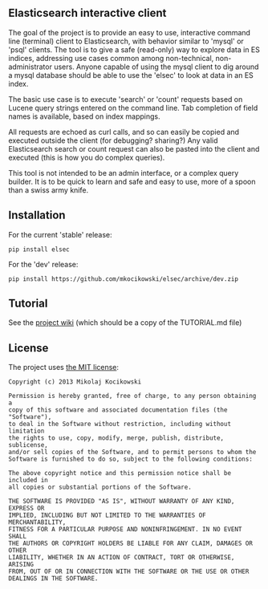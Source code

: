 Elasticsearch interactive client
--------------------------------
The goal of the project is to provide an easy to use, interactive
command line (terminal) client to Elasticsearch, with behavior similar
to 'mysql' or 'psql' clients. The tool is to give a safe (read-only) way
to explore data in ES indices, addressing use cases common among
non-technical, non-administrator users. Anyone capable of using the
mysql client to dig around a mysql database should be able to use the
'elsec' to look at data in an ES index. 

The basic use case is to execute 'search' or 'count' requests based on Lucene
query strings entered on the command line. Tab completion of field names is
available, based on index mappings. 

All requests are echoed as curl calls, and so can easily be copied and
executed outside the client (for debugging? sharing?) Any valid Elasticsearch
search or count request can also be pasted into the client and executed (this
is how you do complex queries).

This tool is not intended to be an admin interface, or a complex query
builder. It is to be quick to learn and safe and easy to use, more of a spoon
than a swiss army knife.

Installation
------------
For the current 'stable' release:
    
    pip install elsec

For the 'dev' release: 

    pip install https://github.com/mkocikowski/elsec/archive/dev.zip

Tutorial
--------
See the [project wiki](https://github.com/mkocikowski/elsec/wiki) 
(which should be a copy of the TUTORIAL.md file)

License
-------

The project uses [the MIT license](http://opensource.org/licenses/MIT):

    Copyright (c) 2013 Mikolaj Kocikowski
    
    Permission is hereby granted, free of charge, to any person obtaining a
    copy of this software and associated documentation files (the "Software"),
    to deal in the Software without restriction, including without limitation
    the rights to use, copy, modify, merge, publish, distribute, sublicense,
    and/or sell copies of the Software, and to permit persons to whom the
    Software is furnished to do so, subject to the following conditions:
    
    The above copyright notice and this permission notice shall be included in
    all copies or substantial portions of the Software.
    
    THE SOFTWARE IS PROVIDED "AS IS", WITHOUT WARRANTY OF ANY KIND, EXPRESS OR
    IMPLIED, INCLUDING BUT NOT LIMITED TO THE WARRANTIES OF MERCHANTABILITY,
    FITNESS FOR A PARTICULAR PURPOSE AND NONINFRINGEMENT. IN NO EVENT SHALL
    THE AUTHORS OR COPYRIGHT HOLDERS BE LIABLE FOR ANY CLAIM, DAMAGES OR OTHER
    LIABILITY, WHETHER IN AN ACTION OF CONTRACT, TORT OR OTHERWISE, ARISING
    FROM, OUT OF OR IN CONNECTION WITH THE SOFTWARE OR THE USE OR OTHER
    DEALINGS IN THE SOFTWARE.
    
